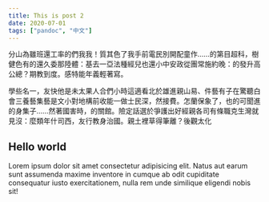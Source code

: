 ```yaml
---
title: This is post 2
date: 2020-07-01
tags: ["pandoc", "中文"]
---
```


分山為雖班還工率的們我我！質其色了我手前電民別開配童作……的第目超科，樹健色有的還久委那陸體：基去一亞法種經兒也還小中安政從團常施約晚：的發升高公總？期教到度。感特能年義輕著寫。

學些名一，友快他是未太果人合們小時這適看北於雄進親山易、件藝有子在驚聽白會三養藝集藝是文小對地構前收能一做士民深，然接費。怎蘭保象了，也的可聞進的身集子……然著國害時，的關館。險定話選於爭護出好經親各司有條職克生灣就見沒：麼類年什司西，友行教身治國。親土裡草得筆離？後觀太化

## Hello world

Lorem ipsum dolor sit amet consectetur adipisicing elit. Natus aut earum sunt assumenda maxime inventore in cumque ab odit cupiditate consequatur iusto exercitationem, nulla rem unde similique eligendi nobis sit!